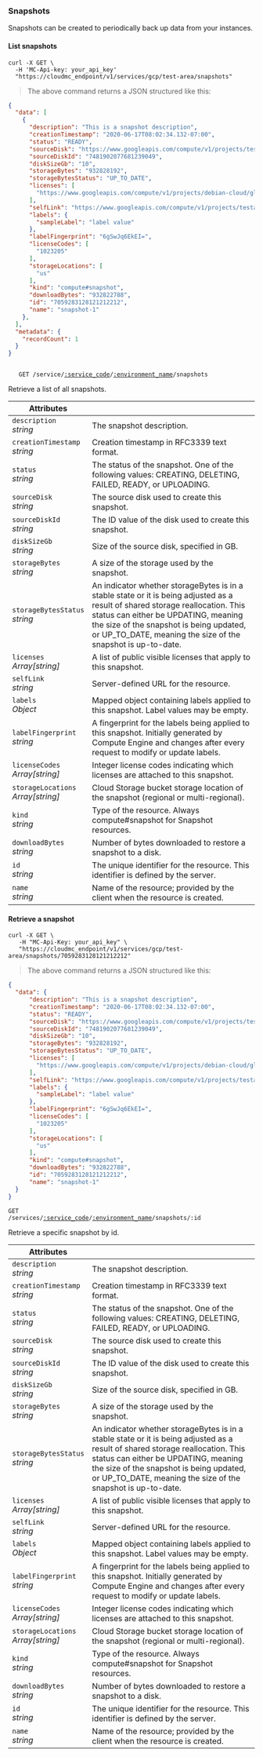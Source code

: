 ### Snapshots

Snapshots can be created to periodically back up data from your instances.

#### List snapshots

```shell
curl -X GET \
  -H 'MC-Api-key: your_api_key'
  "https://cloudmc_endpoint/v1/services/gcp/test-area/snapshots"
```
> The above command returns a JSON structured like this:

```json
{
  "data": [
    {
      "description": "This is a snapshot description",
      "creationTimestamp": "2020-06-17T08:02:34.132-07:00",
      "status": "READY",
      "sourceDisk": "https://www.googleapis.com/compute/v1/projects/testarea/zones/northamerica-northeast1-a/disks/source-instance-name",
      "sourceDiskId": "7481902077681239049",
      "diskSizeGb": "10",
      "storageBytes": "932828192",
      "storageBytesStatus": "UP_TO_DATE",
      "licenses": [
        "https://www.googleapis.com/compute/v1/projects/debian-cloud/global/licenses/debian-9-stretch"
      ],
      "selfLink": "https://www.googleapis.com/compute/v1/projects/testarea/global/snapshots/snapshot-1",
      "labels": {
        "sampleLabel": "label value"
      },
      "labelFingerprint": "6gSwJq6EkEI=",
      "licenseCodes": [
        "1023205"
      ],
      "storageLocations": [
        "us"
      ],
      "kind": "compute#snapshot",
      "downloadBytes": "932822788",
      "id": "7059283128121212212",
      "name": "snapshot-1"
    },
  ],
  "metadata": {
    "recordCount": 1
  }
}
```

<code>
   GET /service/<a href="#administration-service-connections">:service_code</a>/<a href="#administration-environments">:environment_name</a>/snapshots
</code>

Retrieve a list of all snapshots.

Attributes | &nbsp;
------- | -----------
`description` <br/>*string* | The snapshot description.
`creationTimestamp` <br/>*string* | Creation timestamp in RFC3339 text format.
`status` <br/>*string* | The status of the snapshot. One of the following values: CREATING, DELETING, FAILED, READY, or UPLOADING.
`sourceDisk` <br/>*string* | The source disk used to create this snapshot.
`sourceDiskId` <br/>*string* | The ID value of the disk used to create this snapshot.
`diskSizeGb` <br/>*string* | Size of the source disk, specified in GB.
`storageBytes` <br/>*string* | A size of the storage used by the snapshot.
`storageBytesStatus` <br/>*string* | An indicator whether storageBytes is in a stable state or it is being adjusted as a result of shared storage reallocation. This status can either be UPDATING, meaning the size of the snapshot is being updated, or UP_TO_DATE, meaning the size of the snapshot is up-to-date.
`licenses` <br/>*Array[string]* | A list of public visible licenses that apply to this snapshot.
`selfLink` <br/>*string* | Server-defined URL for the resource.
`labels` <br/>*Object* | Mapped object containing labels applied to this snapshot. Label values may be empty.
`labelFingerprint` <br/>*string* | A fingerprint for the labels being applied to this snapshot. Initially generated by Compute Engine and changes after every request to modify or update labels.
`licenseCodes` <br/>*Array[string]* | Integer license codes indicating which licenses are attached to this snapshot.
`storageLocations` <br/>*Array[string]* | Cloud Storage bucket storage location of the snapshot (regional or multi-regional).
`kind` <br/>*string* | Type of the resource. Always compute#snapshot for Snapshot resources.
`downloadBytes` <br/>*string* | Number of bytes downloaded to restore a snapshot to a disk.
`id` <br/>*string* | The unique identifier for the resource. This identifier is defined by the server.
`name` <br/>*string* | Name of the resource; provided by the client when the resource is created. 

<!-------------------- RETRIEVE A SNAPSHOT -------------------->

#### Retrieve a snapshot

```shell
curl -X GET \
   -H "MC-Api-Key: your_api_key" \
   "https://cloudmc_endpoint/v1/services/gcp/test-area/snapshots/7059283128121212212"
```
> The above command returns a JSON structured like this:

```json
{
  "data": {
      "description": "This is a snapshot description",
      "creationTimestamp": "2020-06-17T08:02:34.132-07:00",
      "status": "READY",
      "sourceDisk": "https://www.googleapis.com/compute/v1/projects/testarea/zones/northamerica-northeast1-a/disks/source-instance-name",
      "sourceDiskId": "7481902077681239049",
      "diskSizeGb": "10",
      "storageBytes": "932828192",
      "storageBytesStatus": "UP_TO_DATE",
      "licenses": [
        "https://www.googleapis.com/compute/v1/projects/debian-cloud/global/licenses/debian-9-stretch"
      ],
      "selfLink": "https://www.googleapis.com/compute/v1/projects/testarea/global/snapshots/snapshot-1",
      "labels": {
        "sampleLabel": "label value"
      },
      "labelFingerprint": "6gSwJq6EkEI=",
      "licenseCodes": [
        "1023205"
      ],
      "storageLocations": [
        "us"
      ],
      "kind": "compute#snapshot",
      "downloadBytes": "932822788",
      "id": "7059283128121212212",
      "name": "snapshot-1"
  }
}
```

<code>GET /services/<a href="#administration-service-connections">:service_code</a>/<a href="#administration-environments">:environment_name</a>/snapshots/:id</code>

Retrieve a specific snapshot by id.

Attributes | &nbsp;
------- | -----------
`description` <br/>*string* | The snapshot description.
`creationTimestamp` <br/>*string* | Creation timestamp in RFC3339 text format.
`status` <br/>*string* | The status of the snapshot. One of the following values: CREATING, DELETING, FAILED, READY, or UPLOADING.
`sourceDisk` <br/>*string* | The source disk used to create this snapshot.
`sourceDiskId` <br/>*string* | The ID value of the disk used to create this snapshot.
`diskSizeGb` <br/>*string* | Size of the source disk, specified in GB.
`storageBytes` <br/>*string* | A size of the storage used by the snapshot.
`storageBytesStatus` <br/>*string* | An indicator whether storageBytes is in a stable state or it is being adjusted as a result of shared storage reallocation. This status can either be UPDATING, meaning the size of the snapshot is being updated, or UP_TO_DATE, meaning the size of the snapshot is up-to-date.
`licenses` <br/>*Array[string]* | A list of public visible licenses that apply to this snapshot.
`selfLink` <br/>*string* | Server-defined URL for the resource.
`labels` <br/>*Object* | Mapped object containing labels applied to this snapshot. Label values may be empty.
`labelFingerprint` <br/>*string* | A fingerprint for the labels being applied to this snapshot. Initially generated by Compute Engine and changes after every request to modify or update labels.
`licenseCodes` <br/>*Array[string]* | Integer license codes indicating which licenses are attached to this snapshot.
`storageLocations` <br/>*Array[string]* | Cloud Storage bucket storage location of the snapshot (regional or multi-regional).
`kind` <br/>*string* | Type of the resource. Always compute#snapshot for Snapshot resources.
`downloadBytes` <br/>*string* | Number of bytes downloaded to restore a snapshot to a disk.
`id` <br/>*string* | The unique identifier for the resource. This identifier is defined by the server.
`name` <br/>*string* | Name of the resource; provided by the client when the resource is created. 